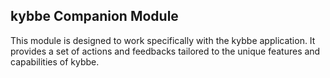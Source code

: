 ## kybbe Companion Module

This module is designed to work specifically with the kybbe application. It provides a set of actions and feedbacks tailored to the unique features and capabilities of kybbe.

